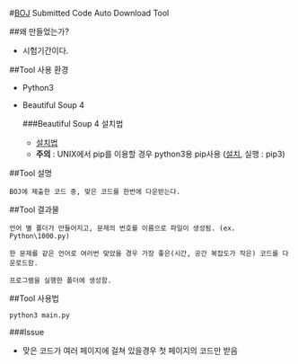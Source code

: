 #[BOJ](https://www.acmicpc.net/) Submitted Code Auto Download Tool

##왜 만들었는가?

- 시험기간이다.

##Tool 사용 환경

- Python3
- Beautiful Soup 4

	###Beautiful Soup 4 설치법
	
	- [설치법](https://www.acmicpc.net/blog/view/16)
	- <B>주의</B> : UNIX에서 pip를 이용할 경우 python3용 pip사용 ([설치](http://stackoverflow.com/questions/6587507/how-to-install-pip-with-python-3), 실행 : pip3) 

##Tool 설명
    
    BOJ에 제출한 코드 중, 맞은 코드를 한번에 다운받는다.

##Tool 결과물

    언어 별 폴더가 만들어지고, 문제의 번호를 이름으로 파일이 생성됨. (ex. Python\1000.py)
    
    한 문제를 같은 언어로 여러번 맞았을 경우 가장 좋은(시간, 공간 복잡도가 작은) 코드를 다운로드함.
    
    프로그램을 실행한 폴더에 생성함.

##Tool 사용법

	python3 main.py
	
###Issue

- 맞은 코드가 여러 페이지에 걸쳐 있을경우 첫 페이지의 코드만 받음